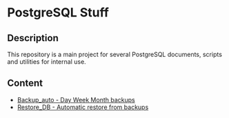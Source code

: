 # PostgreSQL Stuff


## <b>Description</b>

This repository is a main project for several PostgreSQL documents, scripts and utilities for internal use.

## <b>Content</b>
- [Backup_auto - Day Week Month backups](./Backup_auto/README.md)
- [Restore_DB - Automatic restore from backups](./Restore_DB/README.md)

